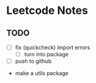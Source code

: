 Leetcode Notes
====

TODO
----
- [ ] fix (quickcheck) import errors
    - [ ] turn into package 
- [ ] push to github
- make a utils package
